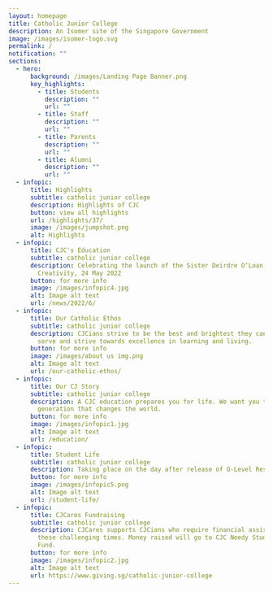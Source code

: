 ```yaml
---
layout: homepage
title: Catholic Junior College
description: An Isomer site of the Singapore Government
image: /images/isomer-logo.svg
permalink: /
notification: ""
sections:
  - hero:
      background: /images/Landing Page Banner.png
      key_highlights:
        - title: Students
          description: ""
          url: ""
        - title: Staff
          description: ""
          url: ""
        - title: Parents
          description: ""
          url: ""
        - title: Alumni
          description: ""
          url: ""
  - infopic:
      title: Highlights
      subtitle: catholic junior college
      description: Highlights of CJC
      button: view all highlights
      url: /highlights/37/
      image: /images/jumpshot.png
      alt: Highlights
  - infopic:
      title: CJC's Education
      subtitle: catholic junior college
      description: Celebrating the launch of the Sister Deirdre O’Loan Centre for
        Creativity, 24 May 2022
      button: for more info
      image: /images/infopic4.jpg
      alt: Image alt text
      url: /news/2022/6/
  - infopic:
      title: Our Catholic Ethos
      subtitle: catholic junior college
      description: CJCians strive to be the best and brightest they can be. We lead,
        serve and strive towards excellence in learning and living.
      button: for more info
      image: /images/about us img.png
      alt: Image alt text
      url: /our-catholic-ethos/
  - infopic:
      title: Our CJ Story
      subtitle: catholic junior college
      description: A CJC education prepares you for life. We want you to be a
        generation that changes the world.
      button: for more info
      image: /images/infopic1.jpg
      alt: Image alt text
      url: /education/
  - infopic:
      title: Student Life
      subtitle: catholic junior college
      description: Taking place on the day after release of O-Level Results, 10am to 4pm!
      button: for more info
      image: /images/infopic5.png
      alt: Image alt text
      url: /student-life/
  - infopic:
      title: CJCares Fundraising
      subtitle: catholic junior college
      description: CJCares supports CJCians who require financial assistance during
        these challenging times. Money raised will go to CJC Needy Students
        Fund.
      button: for more info
      image: /images/infopic2.jpg
      alt: Image alt text
      url: https://www.giving.sg/catholic-junior-college
---
```

